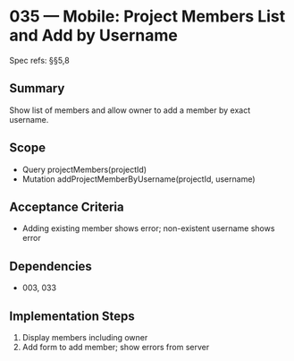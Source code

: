 # 035 — Mobile: Project Members List and Add by Username

Spec refs: §§5,8

## Summary
Show list of members and allow owner to add a member by exact username.

## Scope
- Query projectMembers(projectId)
- Mutation addProjectMemberByUsername(projectId, username)

## Acceptance Criteria
- Adding existing member shows error; non-existent username shows error

## Dependencies
- 003, 033

## Implementation Steps
1) Display members including owner
2) Add form to add member; show errors from server
